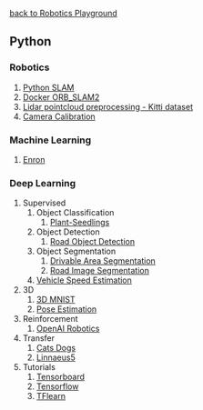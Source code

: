 [back to Robotics Playground](https://github.com/sandeepgogadi/Robotics-Playground)

## Python

### Robotics
1. [Python SLAM](https://github.com/sandeepgogadi/Python-SLAM)
2. [Docker ORB_SLAM2](https://github.com/sandeepgogadi/Docker-ORB_SLAM2)
3. [Lidar pointcloud preprocessing - Kitti dataset](https://github.com/sandeepgogadi/Lidar-pointcloud-preprocessing)
4. [Camera Calibration](https://github.com/sandeepgogadi/Camera-Calibration)

### Machine Learning
1. [Enron](https://github.com/sandeepgogadi/Enron)

### Deep Learning
1. Supervised
    1. Object Classification
        1. [Plant-Seedlings](https://github.com/sandeepgogadi/Plant-Seedlings-Classification)
    2. Object Detection
        1. [Road Object Detection](https://github.com/sandeepgogadi/Road-Object-Detection)
    3. Object Segmentation
        1. [Drivable Area Segmentation](https://github.com/sandeepgogadi/Drivable-Area-Segmentation)
        2. [Road Image Segmentation](https://github.com/sandeepgogadi/Road-Image-Segmentation)
    4. [Vehicle Speed Estimation](https://github.com/sandeepgogadi/Vehicle-Speed-Estimation)
2. 3D
    1. [3D MNIST](https://github.com/sandeepgogadi/3D-MNIST)
    2. [Pose Estimation](https://github.com/sandeepgogadi/Pose-Estimation)
3. Reinforcement
    1. [OpenAI Robotics](https://github.com/sandeepgogadi/OpenAI-Robotics)
4. Transfer
    1. [Cats Dogs](https://github.com/sandeepgogadi/Cats-Dogs)
    2. [Linnaeus5](https://github.com/sandeepgogadi/Linnaeus-5)
5. Tutorials
    1. [Tensorboard](https://github.com/sandeepgogadi/Tensorboard)
    2. [Tensorflow](https://github.com/sandeepgogadi/Tensorflow)
    3. [TFlearn](https://github.com/sandeepgogadi/Tflearn)
